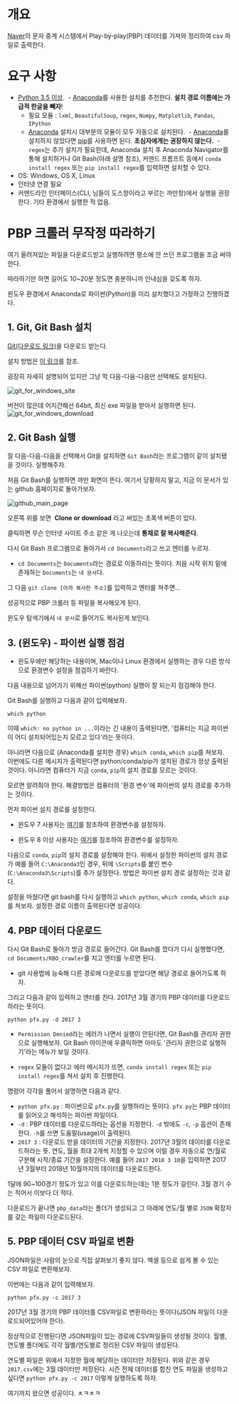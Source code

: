 ﻿# 개요
[Naver](https://www.naver.com)의 문자 중계 시스템에서 Play-by-play(PBP) 데이터를 가져와 정리하여 csv 파일로 출력한다.

# 요구 사항
- [Python 3.5 이상](https://www.python.org/downloads/).
  - [Anaconda](https://www.anaconda.com/download/)를 사용한 설치를 추천한다. __설치 경로 이름에는 가급적 한글을 빼자__!
  - 필요 모듈 : `lxml`, `BeautifulSoup`, `regex`, `Numpy`, `Matplotlib`, `Pandas`, `IPython`
  - [Anaconda](https://www.anaconda.com/download/) 설치시 대부분의 모듈이 모두 자동으로 설치된다.
  - [Anaconda](https://www.anaconda.com/download/)를 설치하지 않았다면 [pip](https://pypi.org/project/pip/)를 사용하면 된다. __초심자에게는 권장하지 않는다.__
  - `regex`는 추가 설치가 필요한데, Anaconda 설치 후 Anaconda Navigator를 통해 설치하거나 Git Bash(아래 설명 참조), 커맨드 프롬프트 등에서 `conda install regex` 또는 `pip install regex`를 입력하면 설치할 수 있다.
- OS: Windows, OS X, Linux
- 인터넷 연결 필요
- 커맨드라인 인터페이스(CLI, 님들이 도스창이라고 부르는 까만창)에서 실행을 권장한다. 기타 환경에서 실행한 적 없음.

# PBP 크롤러 무작정 따라하기
여기 올려져있는 파일을 다운로드받고 실행하려면 평소에 안 쓰던 프로그램을 조금 써야 한다.

따라하기만 하면 길어도 10~20분 정도면 충분하니까 인내심을 갖도록 하자.

윈도우 환경에서 Anaconda로 파이썬(Python)을 미리 설치했다고 가정하고 진행하겠다.

## 1. Git, Git Bash 설치
[Git(다운로드 링크)](https://gitforwindows.org/)을 다운로드 받는다.

설치 방법은 [이 링크](http://dev-gabriel.tistory.com/21)를 참조.

굉장히 자세히 설명되어 있지만 그냥 막 다음-다음-다음만 선택해도 설치된다.

![git_for_windows_site](https://i.imgur.com/IIH9JEX.png "git_for_windows_site")

버전이 많은데 어지간해선 64bit, 최신 exe 파일을 받아서 실행하면 된다.
![git_for_windows_download](https://i.imgur.com/MsGrzqI.png "git_for_windows_download")


## 2. Git Bash 실행
잘 다음-다음-다음을 선택해서 Git을 설치하면 `Git Bash`라는 프로그램이 같이 설치됐을 것이다. 실행해주자.

처음 Git Bash를 실행하면 까만 화면이 뜬다. 여기서 당황하지 말고, 지금 이 문서가 있는 github 홈페이지로 돌아가보자.

![github_main_page](https://i.imgur.com/SUkCNhX.png "github_main_page")

오른쪽 위를 보면  __Clone or download__ 라고 써있는 초록색 버튼이 있다.

클릭하면 무슨 인터넷 사이트 주소 같은 게 나오는데 __통채로 잘 복사해준다__.

다시 Git Bash 프로그램으로 돌아가서 `cd Documents`라고 쓰고 엔터를 누르자.
- `cd Documents`는 `Documents`라는 경로로 이동하라는 뜻이다. 처음 시작 위치 밑에 존재하는 `Documents`는 `내 문서`다.

그 다음 `git clone [아까 복사한 주소]`를 입력하고 엔터를 쳐주면...

성공적으로 PBP 크롤러 등 파일을 복사해오게 된다.

윈도우 탐색기에서 `내 문서`로 들어가도 복사된게 보인다.


## 3. (윈도우) - 파이썬 실행 점검
- 윈도우에만 해당하는 내용이며, Mac이나 Linux 환경에서 실행하는 경우 다른 방식으로 환경변수 설정을 점검하기 바란다.

다음 내용으로 넘어가기 위해선 파이썬(python) 실행이 잘 되는지 점검해야 한다.

Git Bash를 실행하고 다음과 같이 입력해보자.

`which python`

이때 `which: no python in ...`이라는 긴 내용이 출력된다면, '컴퓨터는 지금 파이썬이 어디 설치되어있는지 모르고 있다'라는 뜻이다.

아니라면 다음으로 (Anaconda를 설치한 경우) `which conda`, `which pip`를 쳐보자. 이번에도 다른 메시지가 출력된다면 python/conda/pip가 설치된 경로가 정상 출력된 것이다. 아니라면 컴퓨터가 지금 `conda`, `pip`의 설치 경로를 모르는 것이다.

모르면 알려줘야 한다. 해결방법은 컴퓨터의 '환경 변수'에 파이썬의 설치 경로를 추가하는 것이다.

먼저 파이썬 설치 경로를 설정한다.

- 윈도우 7 사용자는 [여기](http://bitboom.tistory.com/entry/Python-%EC%84%A4%EC%B9%98-%EB%B0%8F-%ED%99%98%EA%B2%BD%EB%B3%80%EC%88%98-%EC%84%A4%EC%A0%95)를 참조하여 환경변수를 설정하자.

- 윈도우 8 이상 사용자는 [여기](http://radiation.tistory.com/entry/%ED%99%98%EA%B2%BD%EB%B3%80%EC%88%98%EC%97%90-Python-%EC%B6%94%EA%B0%80%ED%95%98%EA%B8%B0)를 참조하여 환경변수를 설정하자.

다음으로 `conda`, `pip`의 설치 경로를 설정해야 한다. 위에서 설정한 파이썬의 설치 경로가 예를 들어 `C:\Anaconda3`인 경우, 뒤에 `\Scripts`를 붙인 변수(`C:\Anaconda3\Scripts`)를 추가 설정한다. 방법은 파이썬 설치 경로 설정하는 것과 같다.

설정을 마쳤다면 git bash를 다시 실행하고 `which python`, `which conda`, `which pip`를 쳐보자. 설정한 경로 이름이 출력된다면 성공이다.


## 4. PBP 데이터 다운로드

다시 Git Bash로 돌아가 방금 경로로 들어간다. Git Bash를 껐다가 다시 실행했다면, `cd Documents/KBO_crawler`를 치고 엔터를 누르면 된다.
- git 사용법에 능숙해 다른 경로에 다운로드를 받았다면 해당 경로로 들어가도록 하자.

그리고 다음과 같이 입력하고 엔터를 친다. 2017년 3월 경기의 PBP 데이터를 다운로드하라는 뜻이다. 

`python pfx.py -d 2017 3`

- `Permission Denied`라는 에러가 나면서 실행이 안된다면, Git Bash를 관리자 권한으로 실행해보자. Git Bash 아이콘에 우클릭하면 아마도 '관리자 권한으로 실행하기'라는 메뉴가 보일 것이다.

- `regex` 모듈이 없다고 에러 메시지가 뜨면, `conda install regex` 또는 `pip install regex`를 쳐서 설치 후 진행한다.

명령어 각각을 풀어서 설명하면 다음과 같다.

- `python pfx.py` : 파이썬으로 `pfx.py`를 실행하라는 뜻이다. `pfx.py`는 PBP 데이터를 읽어오고 해석하는 파이썬 파일이다.
- `-d` : PBP 데이터를 다운로드하라는 옵션을 지정한다. `-d` 밖에도 `-c`, `-p` 옵션이 존재한다. `-h`를 쓰면 도움말(usage)이 출력된다.
- `2017 3` : 다운로드 받을 데이터의 기간을 지정한다. 2017년 3월의 데이터를 다운로드하라는 뜻. 연도, 월을 최대 2개씩 지정할 수 있으며 이럴 경우 자동으로 연/월로 구분해 시작/종료 기간을 설정한다. 예를 들어 `2017 2018 3 10`을 입력하면 2017년 3월부터 2018년 10월까지의 데이터를 다운로드한다. 

1달에 90~100경기 정도가 있고 이를 다운로드하는데는 1분 정도가 걸린다. 3월 경기 수는 적어서 이보다 더 적다.

다운로드가 끝나면 `pbp_data`라는 폴더가 생성되고 그 아래에 연도/월 별로 `JSON` 확장자를 갖는 파일이 다운로드된다.


## 5. PBP 데이터 CSV 파일로 변환

JSON파일은 사람의 눈으로 직접 살펴보기 좋지 않다. 엑셀 등으로 쉽게 볼 수 있는 CSV 파일로 변환해보자.

이번에는 다음과 같이 입력해보자.

`python pfx.py -c 2017 3`

2017년 3월 경기의 PBP 데이터를 CSV파일로 변환하라는 뜻이다(JSON 파일이 다운로드되어있어야 한다).

정상적으로 진행된다면 JSON파일이 있는 경로에 CSV파일들이 생성될 것이다. 월별, 연도별 폴더에도 각각 월별/연도별로 정리된 CSV 파일이 생성된다.

연도별 파일은 위에서 지정한 월에 해당하는 데이터만 저장된다. 위와 같은 경우 `2017.csv`에는 3월 데이터만 저장된다. 시즌 전체 데이터를 합친 연도 파일을 생성하고 싶다면 `python pfx.py -c 2017` 이렇게 실행하도록 하자.

여기까지 왔으면 성공이다. ㅊㅋㅊㅋ
